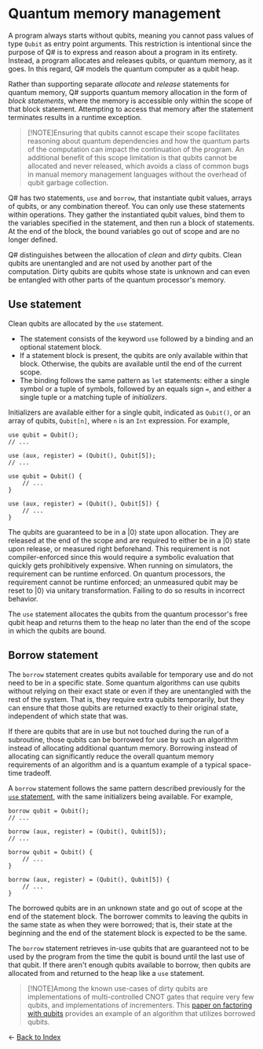 # Quantum memory management

A program always starts without qubits, meaning you cannot pass values of type `Qubit` as entry point arguments. This restriction is intentional since the purpose of Q# is to express and reason about a program in its entirety.
Instead, a program allocates and releases qubits, or quantum memory, as it goes.
In this regard, Q# models the quantum computer as a qubit heap.

Rather than supporting separate *allocate* and *release* statements for quantum memory, 
Q# supports quantum memory allocation in the form of *block statements*, where the memory is accessible only within the scope of that block statement. Attempting to access that memory after the statement terminates results in a runtime exception.

> [!NOTE]Ensuring that qubits cannot escape their scope facilitates reasoning about quantum dependencies and how the quantum parts of the computation can impact the continuation of the program. 
>An additional benefit of this scope limitation is that qubits cannot be allocated and never released, which avoids a class of common bugs in manual memory management languages without the overhead of qubit garbage collection.

Q# has two statements, `use` and `borrow`, that instantiate qubit values, arrays of qubits, or any combination thereof. You can only use these statements within operations. They gather the instantiated qubit values, bind them to the variables specified in the statement, and then run a block of statements.
At the end of the block, the bound variables go out of scope and are no longer defined.

Q# distinguishes between the allocation of *clean* and *dirty* qubits. Clean qubits are unentangled and are not used by another part of the computation. Dirty qubits are qubits whose state is unknown and can even be entangled with other parts of the quantum processor's memory.

## Use statement

Clean qubits are allocated by the `use` statement.

- The statement consists of the keyword `use` followed by a binding and an optional statement block.
- If a statement block is present, the qubits are only available within that block.
Otherwise, the qubits are available until the end of the current scope.
- The binding follows the same pattern as `let` statements: either a single symbol or a tuple of symbols, followed by an equals sign `=`, and either a single tuple or a matching tuple of *initializers*.

Initializers are available either for a single qubit, indicated as `Qubit()`, or an array of qubits, `Qubit[n]`, where `n` is an `Int` expression.
For example,

```qsharp
use qubit = Qubit();
// ...

use (aux, register) = (Qubit(), Qubit[5]);
// ...

use qubit = Qubit() {
    // ...
}

use (aux, register) = (Qubit(), Qubit[5]) {
    // ...
}
```

The qubits are guaranteed to be in a |0⟩ state upon allocation. They are released at the end of the scope and are required to either be in a |0⟩ state upon release, or measured right beforehand. This requirement is not compiler-enforced since this would require a symbolic evaluation that quickly gets prohibitively expensive. When running on simulators, the requirement can be runtime enforced. On quantum processors, the requirement cannot be runtime enforced; an unmeasured qubit may be reset to |0⟩ via unitary transformation. Failing to do so results in incorrect behavior. 

The `use` statement allocates the qubits from the quantum processor's free qubit heap and returns them to the heap no later than the end of the scope in which the qubits are bound.

## Borrow statement

The `borrow` statement creates qubits available for temporary use and do not need to be in a specific state.
Some quantum algorithms can use qubits without relying on their exact state or even if they are unentangled with the rest of the system. That is, they require extra qubits temporarily, but they can ensure that those qubits are returned exactly to their original state, independent of which state that was. 

If there are qubits that are in use but not touched during the run of a subroutine, those qubits can be borrowed for use by such an algorithm instead of allocating additional quantum memory. 
Borrowing instead of allocating can significantly reduce the overall quantum memory requirements of an algorithm and is a quantum example of a typical space-time tradeoff. 

A `borrow` statement follows the same pattern described previously for the [`use` statement](#use-statement), with the same initializers being available.
For example,

```qsharp
borrow qubit = Qubit();
// ...

borrow (aux, register) = (Qubit(), Qubit[5]);
// ...

borrow qubit = Qubit() {
    // ...
}

borrow (aux, register) = (Qubit(), Qubit[5]) {
    // ...
}
```

The borrowed qubits are in an unknown state and go out of scope at the end of the statement block.
The borrower commits to leaving the qubits in the same state as when they were borrowed; that is, their state at the beginning and the end of the statement block is expected to be the same.

The `borrow` statement retrieves in-use qubits that are guaranteed not to be used by the program from the time the qubit is bound until the last use of that qubit.
If there aren't enough qubits available to borrow, then qubits are allocated from and returned to the heap like a `use` statement.

> [!NOTE]Among the known use-cases of dirty qubits are implementations of multi-controlled CNOT gates that require very few qubits, and implementations of incrementers.
>This [paper on factoring with qubits](https://arxiv.org/abs/1611.07995) provides an example of an algorithm that utilizes borrowed qubits.


← [Back to Index](https://github.com/microsoft/qsharp-language/tree/main/Specifications/Language#index)
